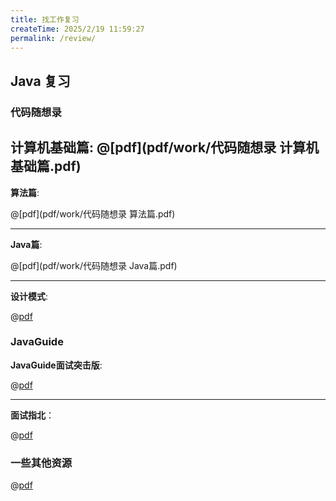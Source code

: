 ```yaml
---
title: 找工作复习
createTime: 2025/2/19 11:59:27
permalink: /review/
---
```


## Java 复习

### 代码随想录

**计算机基础篇**:
@[pdf](pdf/work/代码随想录 计算机基础篇.pdf)
---------

**算法篇**:

@[pdf](pdf/work/代码随想录 算法篇.pdf)

---------


**Java篇**:

@[pdf](pdf/work/代码随想录 Java篇.pdf)

---------

**设计模式**:

@[pdf](pdf/work/设计模式精讲.pdf)


### JavaGuide

**JavaGuide面试突击版**:

@[pdf](pdf/work/JavaGuide面试突击版5.0.pdf)

---------

**面试指北**：

@[pdf](pdf/work/面试指北.pdf)



### 一些其他资源

@[pdf](pdf/work/Java必读源码系列.pdf)


